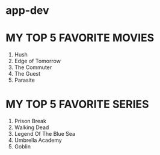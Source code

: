 # app-dev
# MY TOP 5 FAVORITE MOVIES

1. Hush
2. Edge of Tomorrow
3. The Commuter
4. The Guest
5. Parasite


# MY TOP 5 FAVORITE SERIES

1. Prison Break
2. Walking Dead
3. Legend Of The Blue Sea
4. Umbrella Academy
5. Goblin
